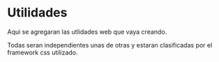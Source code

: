 # Utilidades

Aqui se agregaran las utlidades web que vaya creando.

Todas seran independientes unas de otras y estaran clasificadas por  el framework css utilizado.



